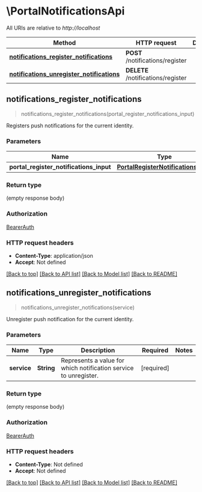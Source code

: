 # \PortalNotificationsApi

All URIs are relative to *http://localhost*

Method | HTTP request | Description
------------- | ------------- | -------------
[**notifications_register_notifications**](PortalNotificationsApi.md#notifications_register_notifications) | **POST** /notifications/register | 
[**notifications_unregister_notifications**](PortalNotificationsApi.md#notifications_unregister_notifications) | **DELETE** /notifications/register | 



## notifications_register_notifications

> notifications_register_notifications(portal_register_notifications_input)


Registers push notifications for the current identity.

### Parameters


Name | Type | Description  | Required | Notes
------------- | ------------- | ------------- | ------------- | -------------
**portal_register_notifications_input** | [**PortalRegisterNotificationsInput**](PortalRegisterNotificationsInput.md) |  | [required] |

### Return type

 (empty response body)

### Authorization

[BearerAuth](../README.md#BearerAuth)

### HTTP request headers

- **Content-Type**: application/json
- **Accept**: Not defined

[[Back to top]](#) [[Back to API list]](../README.md#documentation-for-api-endpoints) [[Back to Model list]](../README.md#documentation-for-models) [[Back to README]](../README.md)


## notifications_unregister_notifications

> notifications_unregister_notifications(service)


Unregister push notification for the current identity.

### Parameters


Name | Type | Description  | Required | Notes
------------- | ------------- | ------------- | ------------- | -------------
**service** | **String** | Represents a value for which notification service to unregister. | [required] |

### Return type

 (empty response body)

### Authorization

[BearerAuth](../README.md#BearerAuth)

### HTTP request headers

- **Content-Type**: Not defined
- **Accept**: Not defined

[[Back to top]](#) [[Back to API list]](../README.md#documentation-for-api-endpoints) [[Back to Model list]](../README.md#documentation-for-models) [[Back to README]](../README.md)

